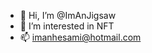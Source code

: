 - 👋 Hi, I’m @ImAnJigsaw
- 👀 I’m interested in NFT
- 📫 imanhesami@hotmail.com

<!---
ImAnJigsaw/ImAnJigsaw is a ✨ special ✨ repository because its `README.md` (this file) appears on your GitHub profile.
You can click the Preview link to take a look at your changes.
--->
